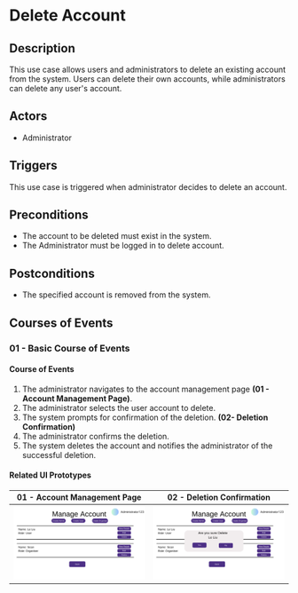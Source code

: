 # Delete Account

## Description

This use case allows users and administrators to delete an existing account from the system. Users can delete their own accounts, while administrators can delete any user's account.

## Actors

- Administrator

## Triggers

This use case is triggered when administrator decides to delete an account.

## Preconditions

- The account to be deleted must exist in the system.
- The Administrator must be logged in to delete account.

## Postconditions

- The specified account is removed from the system.

## Courses of Events

### 01 - Basic Course of Events

#### Course of Events
1. The administrator navigates to the account management page **(01 - Account Management Page)**.
2. The administrator selects the user account to delete.
3. The system prompts for confirmation of the deletion. **(02- Deletion Confirmation)**
4. The administrator confirms the deletion.
5. The system deletes the account and notifies the administrator of the successful deletion.

#### Related UI Prototypes
|             01 - Account Management Page              |             02 - Deletion Confirmation             |
|:-----------------------------------------------------:|:--------------------------------------------------:|
| ![Account Management](../ui/Admin_Manage_Account.png) | ![Deletion Confirmation](../ui/Delete_account.png) |

